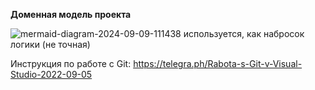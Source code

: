 **Доменная модель проекта**

![mermaid-diagram-2024-09-09-111438](https://github.com/user-attachments/assets/00846585-1a8b-4621-84ff-e511bcf45b50)
используется, как набросок логики (не точная)

Инструкция по работе с Git: https://telegra.ph/Rabota-s-Git-v-Visual-Studio-2022-09-05
